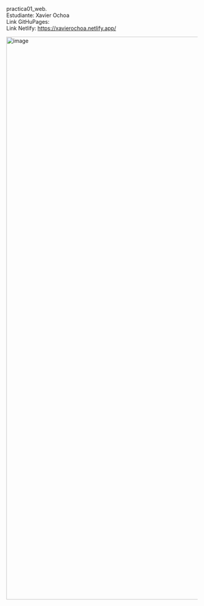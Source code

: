 practica01_web.  
Estudiante: Xavier Ochoa  
Link GitHuPages:  
Link Netlify: https://xavierochoa.netlify.app/ 


<img width="1366" height="1477" alt="image" src="https://github.com/user-attachments/assets/ca25cbcc-e152-4be3-9e0a-1a502e04412a" />
